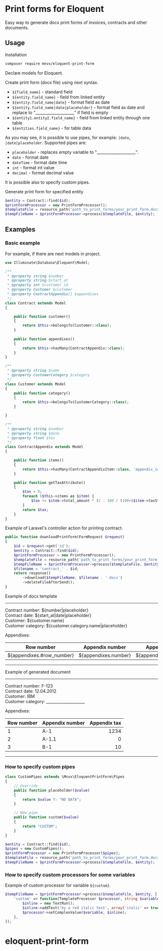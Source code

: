 # Print forms for Eloquent

Easy way to generate docx print forms of invoices, contracts and other documents.

## Usage

Installation

```bash
composer require mnvx/eloquent-print-form
```

Declare models for Eloquent.

Create print form (docx file) using next syntax.

- `${field_name}` - standard field
- `${entity.field_name}` - field from linked entity
- `${entity.field_name|date}` - format field as date
- `${entity.field_name|date|placeholder}` - format field as date and replace to "____________________" if field is empty
- `${entity1.entity2.field_name}` - field from linked entity through one table
- `${entities.field_name}` - for table data

As you may see, it is possible to use pipes, for example: `|date`, `|date|placeholder`. Supported pipes are:
- `placeholder` - replaces empty variable to "____________________".
- `date` - format date
- `dateTime` - format date time
- `int` - format int value
- `decimal` - format decimal value

It is possible also to specify custom pipes.

Generate print form for specified entity

```php
$entity = Contract::find($id);
$printFormProcessor = new PrintFormProcessor();
$templateFile = resource_path('path_to_print_forms/your_print_form.docx');
$tempFileName = $printFormProcessor->process($templateFile, $entity);
```

## Examples 

### Basic example

For example, if there are next models in project.

```php
use Illuminate\Database\Eloquent\Model;

/**
 * @property string $number
 * @property string $start_at
 * @property int $customer_id
 * @property Customer $customer
 * @property ContractAppendix[] $appendixes
 */
class Contract extends Model
{

    public function customer()
    {
        return $this->belongsTo(Customer::class);
    }
 
    public function appendixes()
    {
        return $this->hasMany(ContractAppendix::class);
    }
}

/**
 * @property string $name
 * @property CustomerCategory $category
 */
class Customer extends Model
{
    public function category()
    {
        return $this->belongsTo(CustomerCategory::class);
    }

}

/**
 * @property string $number
 * @property string $date
 * @property float $tax
 */
class ContractAppendix extends Model
{

    public function items()
    {
        return $this->hasMany(ContractAppendixItem::class, 'appendix_id');
    }

    public function getTaxAttribute()
    {
        $tax = 0;
        foreach ($this->items as $item) {
            $tax += $item->total_amount * (1 - 100 / (100+($item->taxStatus->vat_rate ?? 0)));
        }
        return $tax;
    }
}
```

Example of Laravel's controller action for printing contract.

```php
public function downloadPrintForm(FormRequest $request)
{
    $id = $request->get('id');
    $entity = Contract::find($id);
    $printFormProcessor = new PrintFormProcessor();
    $templateFile = resource_path('path_to_print_forms/your_print_form.docx');
    $tempFileName = $printFormProcessor->process($templateFile, $entity);
    $filename = 'contract_' . $id;
    return response()
        ->download($tempFileName, $filename . '.docx')
        ->deleteFileAfterSend();
}
```

Example of docx template

---

Contract number: ${number|placeholder}  
Contract date: ${start_at|date|placeholder}    
Customer: ${customer.name}  
Customer category: ${customer.category.name|placeholder}

Appendixes:

| Row number                | Appendix number      | Appendix tax      |
| ------------------------- | -------------------- | -----------------:|
| ${appendixes.#row_number} | ${appendixes.number} | ${appendixes.tax} |

---

Example of generated document

---

Contract number: F-123  
Contract date: 12.04.2012    
Customer: IBM  
Customer category: ____________________ 

Appendixes:

| Row number                | Appendix number      | Appendix tax      |
| ------------------------- | -------------------- | -----------------:|
| 1                         | A-1                  | 1234              |
| 2                         | A-1.1                | 0                 |
| 3                         | B-1                  | 10                |

---

### How to specify custom pipes

```php
class CustomPipes extends \Mnvx\EloquentPrintForm\Pipes
{
    // Override
    public function placeholder($value)
    {
        return $value ?: "NO DATA";
    }

    // New pipe
    public function custom($value)
    {
        return "CUSTOM";
    }
}

$entity = Contract::find($id);
$pipes = new CustomPipes();
$printFormProcessor = new PrintFormProcessor($pipes);
$templateFile = resource_path('path_to_print_forms/your_print_form.docx');
$tempFileName = $printFormProcessor->process($templateFile, $entity);
```

### How to specify custom processors for some variables

Example of custom processor for variable `${custom}`.

```php
$tempFileName = $printFormProcessor->process($templateFile, $entity, [
    'custom' => function(TemplateProcessor $processor, string $variable, ?string $value) {
        $inline = new TextRun();
        $inline->addText('by a red italic text', array('italic' => true, 'color' => 'red'));
        $processor->setComplexValue($variable, $inline);
    },
]);
```
# eloquent-print-form
